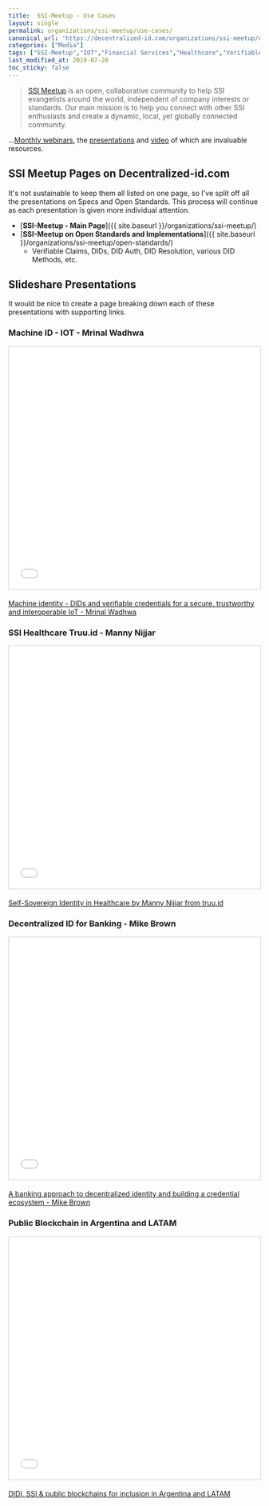 ```yaml
---
title:  SSI-Meetup - Use Cases
layout: single
permalink: organizations/ssi-meetup/use-cases/
canonical_url: 'https://decentralized-id.com/organizations/ssi-meetup/use-cases/'
categories: ["Media"]
tags: ["SSI-Meetup","IOT","Financial Services","Healthcare","Verifiable Credentials","Truu","Media"]
last_modified_at: 2019-07-20
toc_sticky: false
---
```



>[SSI Meetup](https://ssimeetup.org) is an open, collaborative community to help SSI evangelists around the world, independent of company interests or standards. Our main mission is to help you connect with other SSI enthusiasts and create a dynamic, local, yet globally connected community.

...[Monthly webinars](https://ssimeetup.org/blog/), the [presentations](https://www.slideshare.net/SSIMeetup) and [video](https://www.youtube.com/channel/UCSqSTlKdbbCM1muGOhDa3Og) of which are invaluable resources.

## SSI Meetup Pages on Decentralized-id.com

It's not sustainable to keep them all listed on one page, so I've split off all the presentations on Specs and Open Standards. This process will continue as each presentation is given more individual attention.

* [**SSI-Meetup - Main Page**]({{ site.baseurl }}/organizations/ssi-meetup/) 
* [**SSI-Meetup on Open Standards and Implementations**]({{ site.baseurl }}/organizations/ssi-meetup/open-standards/)
  - Verifiable Claims, DIDs, DID Auth, DID Resolution, various DID Methods, etc.
  
## Slideshare Presentations

It would be nice to create a page breaking down each of these presentations with supporting links.


### Machine ID - IOT - Mrinal Wadhwa

<iframe src="//www.slideshare.net/slideshow/embed_code/key/quJ5xZKzi02Vbq" width="595" height="485" frameborder="0" marginwidth="0" marginheight="0" scrolling="no" style="border:1px solid #CCC; border-width:1px; margin-bottom:5px; max-width: 100%;" allowfullscreen> </iframe>

[Machine identity - DIDs and verifiable credentials for a secure, trustworthy and interoperable IoT - Mrinal Wadhwa](https://www.slideshare.net/SSIMeetup/machine-identity-dids-and-verifiable-credentials-for-a-secure-trustworthy-and-interoperable-iot-mrinal-wadhwa)

### SSI Healthcare Truu.id - Manny Nijjar

<iframe src="//www.slideshare.net/slideshow/embed_code/key/MQ8pie1VfcoiON" width="595" height="485" frameborder="0" marginwidth="0" marginheight="0" scrolling="no" style="border:1px solid #CCC; border-width:1px; margin-bottom:5px; max-width: 100%;" allowfullscreen> </iframe>

[Self-Sovereign Identity in Healthcare by Manny Nijjar from truu.id](https://www.slideshare.net/SSIMeetup/selfsovereign-identity-in-healthcare-by-manny-nijjar-from-truuid)

### Decentralized ID for Banking - Mike Brown

<iframe src="//www.slideshare.net/slideshow/embed_code/key/F5Iy490C4kuGNN" width="595" height="485" frameborder="0" marginwidth="0" marginheight="0" scrolling="no" style="border:1px solid #CCC; border-width:1px; margin-bottom:5px; max-width: 100%;" allowfullscreen> </iframe>

[A banking approach to decentralized identity and building a credential ecosystem - Mike Brown](https://www.slideshare.net/SSIMeetup/a-banking-approach-to-decentralized-identity-and-building-a-credential-ecosystem-mike-brown)

### Public Blockchain in Argentina and LATAM

<iframe src="//www.slideshare.net/slideshow/embed_code/key/nTPnFbIMcmOKqA" width="595" height="485" frameborder="0" marginwidth="0" marginheight="0" scrolling="no" style="border:1px solid #CCC; border-width:1px; margin-bottom:5px; max-width: 100%;" allowfullscreen> </iframe>

[DIDI, SSI &amp; public blockchains for inclusion in Argentina and LATAM](https://www.slideshare.net/SSIMeetup/didi-ssi-public-blockchains-for-inclusion-in-argentina-and-latam)


